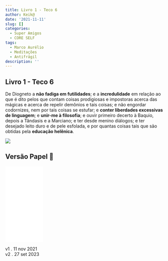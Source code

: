 ```yaml
---
title: Livro 1 - Teco 6
author: Keik@
date: '2021-11-11'
slug: []
categories:
  - Super Amigos
  - CORE SELF
tags:
  - Marco Aurélio
  - Meditações
  - Antifrágil
description: ''
---
```


## Livro 1 - Teco 6

De Diogneto a **não fadiga em futilidades**; e a **incredulidade** em relação ao que é dito pelos que contam coisas prodigiosas e impostoras acerca das mágicas e acerca de repelir demônios e tais coisas; e não engordar codornizes, nem por tais coisas se estufar; e **conter liberdades excessivas de linguagem**; e **unir-me à filosofia**; e ouvir primeiro decerto à Baquio, depois a Tândasis e a Marciano; e ter desde menino diálogos; e ter desejado leito duro e de pele esfolada, e por quantas coisas tais que são obtidas pela **educação helênica**.


![](/post/2021-11-11-livro-1-teco-6/index.pt-br_files/L1T6.png)

## Versão Papel :book:
<iframe style="width:120px;height:240px;" marginwidth="0" marginheight="0" scrolling="no" frameborder="0" src="//ws-na.amazon-adsystem.com/widgets/q?ServiceVersion=20070822&OneJS=1&Operation=GetAdHtml&MarketPlace=BR&source=ss&ref=as_ss_li_til&ad_type=product_link&tracking_id=mundodekeika-20&language=pt_BR&marketplace=amazon&region=BR&placement=B092FVY4BB&asins=B092FVY4BB&linkId=37c5ec14221f61f811029aa88b520891&show_border=true&link_opens_in_new_window=true"></iframe>


v1 . 11  nov  2021   
v2 . 27 set 2023 
